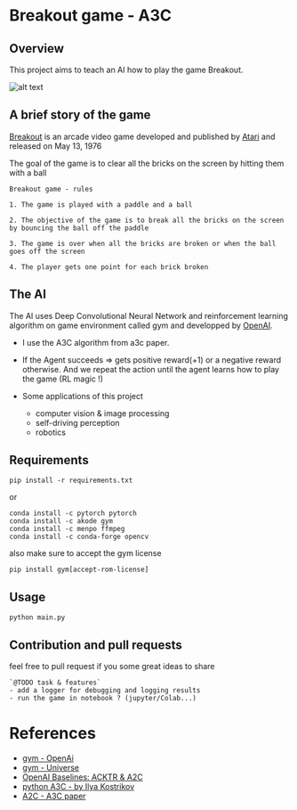 # Breakout game - A3C
## Overview

This project aims to teach an AI how to play the game Breakout. 

![alt text](https://upload.wikimedia.org/wikipedia/en/c/cd/Breakout_game_screenshot.png)

<!--https://media.moddb.com/images/downloads/1/200/199908/Screenshot_Doom_20200831_001304.png-->

## A brief story of the game

[Breakout](https://en.wikipedia.org/wiki/Breakout_(video_game)) is an arcade video game developed and published by [Atari](https://en.wikipedia.org/wiki/Atari,_Inc) and released on May 13, 1976

The goal of the game is to clear all the bricks on the screen by hitting them with a ball

    Breakout game - rules

    1. The game is played with a paddle and a ball

    2. The objective of the game is to break all the bricks on the screen by bouncing the ball off the paddle

    3. The game is over when all the bricks are broken or when the ball goes off the screen

    4. The player gets one point for each brick broken

## The AI
The AI uses Deep Convolutional Neural Network and reinforcement learning algorithm on game environment called gym and developped by [OpenAI](https://github.com/openai).

- I use the A3C algorithm from a3c paper.

- If the Agent succeeds => gets positive reward(+1) or a negative reward otherwise. And we repeat the action until the agent learns how to play the game (RL magic !) 
- Some applications of this project
    - computer vision & image processing
    - self-driving perception
    - robotics

## Requirements
```
pip install -r requirements.txt
```
or

```
conda install -c pytorch pytorch
conda install -c akode gym
conda install -c menpo ffmpeg
conda install -c conda-forge opencv
```
also make sure to accept the gym license 

```
pip install gym[accept-rom-license]
```

## Usage

```
python main.py
```

## Contribution and pull requests

feel free to pull request if you some great ideas to share

    `@TODO task & features`
    - add a logger for debugging and logging results
    - run the game in notebook ? (jupyter/Colab...)
  

# References

- [gym - OpenAi](https://www.gymlibrary.dev/)
- [gym - Universe](https://openai.com/blog/universe/)
- [OpenAI Baselines: ACKTR & A2C](https://openai.com/blog/baselines-acktr-a2c/)
- [python A3C - by Ilya Kostrikov ](https://github.com/ikostrikov/pytorch-a3c)
- [A2C - A3C paper](https://github.com/afondiel/research-notes/blob/master/ai/research-papers/asynchronous-methods-for-deep-reinforcement-learning-paper-2016-A3C-google-MILA.pdf)


